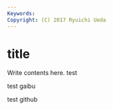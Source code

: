 ```yaml
---
Keywords:
Copyright: (C) 2017 Ryuichi Ueda
---
```


# title

Write contents here.
test

test gaibu


test github
